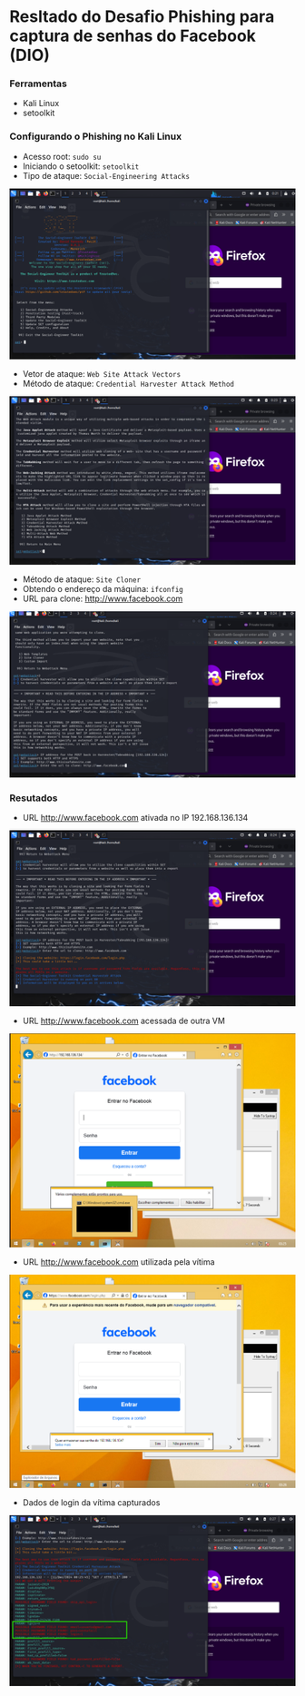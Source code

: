 # Resltado do Desafio Phishing para captura de senhas do Facebook (DIO) 

### Ferramentas

- Kali Linux
- setoolkit

### Configurando o Phishing no Kali Linux

- Acesso root: ``` sudo su ```
- Iniciando o setoolkit: ``` setoolkit ```
- Tipo de ataque: ``` Social-Engineering Attacks ```
  
![Alt text](./lab1.png "Optional title")

- Vetor de ataque: ``` Web Site Attack Vectors ```
- Método de ataque: ```Credential Harvester Attack Method ```
  
![Alt text](./lab2.png "Optional title")
- Método de ataque: ``` Site Cloner ```
- Obtendo o endereço da máquina: ``` ifconfig ```
- URL para clone: http://www.facebook.com
  
![Alt text](./lab3.png "Optional title")

### Resutados

- URL http://www.facebook.com ativada no IP 192.168.136.134
  
![Alt text](./lab4.png "Optional title")

- URL http://www.facebook.com acessada de outra VM
  
![Alt text](./lab5.png "Optional title")

- URL http://www.facebook.com utilizada pela vítima
  
![Alt text](./lab6.png "Optional title")

- Dados de login da vítima capturados
  
![Alt text](./lab7_resultado.png "Optional title")
